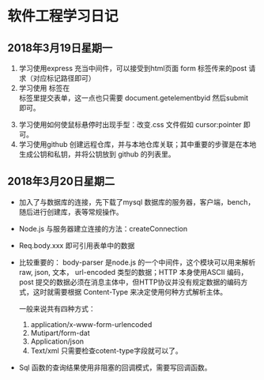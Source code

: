 软件工程学习日记
==
2018年3月19日星期一
--
1.	学习使用express 充当中间件，可以接受到html页面 form 标签传来的post 请求（对应标记路径即可）
2.	学习使用 <a> 标签在 <form> 标签里提交表单，这一点也只需要 document.getelementbyid 然后submit 即可。
3.	学习使用如何使鼠标悬停时出现手型：改变.css 文件假如 cursor:pointer 即可。
4.	学习使用github 创建远程仓库，并与本地仓库关联；其中重要的步骤是在本地生成公钥和私钥，并将公钥放到 github 的列表里。 
  
2018年3月20日星期二
--

*	加入了与数据库的连接，先下载了mysql 数据库的服务器，客户端，bench，随后进行创建库，表等常规操作。
*	Node.js 与服务器建立连接的方法：createConnection
*	Req.body.xxx 即可引用表单中的数据
*   比较重要的： body-parser 是node.js 的一个中间件，这个模块可以用来解析 raw, json, 文本， url-encoded 类型的数据；HTTP 本身使用ASCII 编码，post 提交的数据必须在消息主体中，但HTTP协议并没有规定数据的编码方式，这时就需要根据 Content-Type 来决定使用何种方式解析主体。

    一般来说共有四种方式： 

    1. application/x-www-form-urlencoded 
    2. Mutipart/form-dat 
    3. Application/json
    4. Text/xml
  只需要检查cotent-type字段就可以了。
  
*	Sql 函数的查询结果使用非阻塞的回调模式，需要写回调函数。
